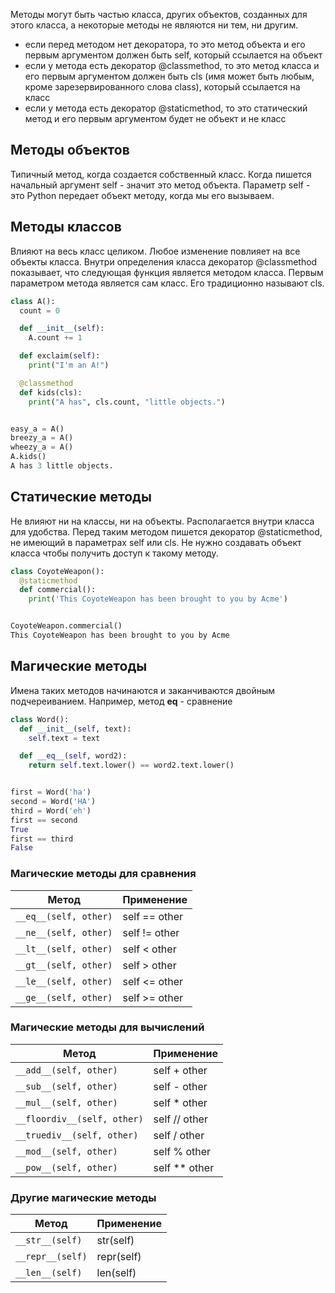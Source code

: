 Методы могут быть частью класса, других объектов, созданных для этого класса, а некоторые методы не являются ни тем, ни другим.
- если перед методом нет декоратора, то это метод объекта и его первым аргументом должен быть self, который ссылается на объект
- если у метода есть декоратор @classmethod, то это метод класса и его первым аргументом должен быть cls (имя может быть любым, кроме зарезервированного слова class), который ссылается на класс
- если у метода есть декоратор @staticmethod, то это статический метод и его первым аргументом будет не объект и не класс

## Методы объектов
Типичный метод, когда создается собственный класс. Когда пишется начальный аргумент self - значит это метод объекта. Параметр self - это Python передает объект методу, когда мы его вызываем.

## Методы классов
Влияют на весь класс целиком. Любое изменение повлияет на все объекты класса. Внутри определения класса декоратор @classmethod показывает, что следующая функция является методом класса. Первым параметром метода является сам класс. Его традиционно называют cls.
```python
class A():
  count = 0

  def __init__(self):
    A.count += 1

  def exclaim(self):
    print("I'm an A!")

  @classmethod
  def kids(cls):
    print("A has", cls.count, "little objects.")


easy_a = A()
breezy_a = A()
wheezy_a = A()
A.kids()
A has 3 little objects.
```

## Статические методы
Не влияют ни на классы, ни на объекты. Располагается внутри класса для удобства. Перед таким методом пишется декоратор @staticmethod, не имеющий в параметрах self или cls. Не нужно создавать объект класса чтобы получить доступ к такому методу.
```python
class CoyoteWeapon():
  @staticmethod
  def commercial():
    print('This CoyoteWeapon has been brought to you by Acme')


CoyoteWeapon.commercial()
This CoyoteWeapon has been brought to you by Acme
```

## Магические методы
Имена таких методов начинаются и заканчиваются двойным подчереиванием.
Например, метод __eq__ - сравнение
```python
class Word():
  def __init__(self, text):
    self.text = text

  def __eq__(self, word2):
    return self.text.lower() == word2.text.lower()


first = Word('ha')
second = Word('HA')
third = Word('eh')
first == second
True
first == third
False
```
### Магические методы для сравнения
| Метод | Применение | 
| --- | --- | 
| `__eq__(self, other)` | self == other |
| `__ne__(self, other)` | self != other |
| `__lt__(self, other)` | self < other |
| `__gt__(self, other)` | self > other |
| `__le__(self, other)` | self <= other |
| `__ge__(self, other)` | self >= other |

### Магические методы для вычислений
| Метод | Применение | 
| --- | --- | 
| `__add__(self, other)` | self + other |
| `__sub__(self, other)` | self - other |
| `__mul__(self, other)` | self * other |
| `__floordiv__(self, other)` | self // other |
| `__truediv__(self, other)` | self / other |
| `__mod__(self, other)` | self % other |
| `__pow__(self, other)` | self ** other |

### Другие магические методы
| Метод | Применение | 
| --- | --- | 
| `__str__(self)` | str(self) |
| `__repr__(self)` | repr(self) |
| `__len__(self)` | len(self) |



